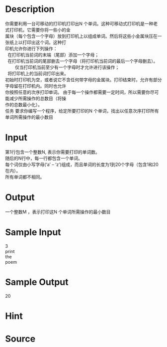 
# Description

<div class="content"><div>你需要利用一台可移动的打印机打印出N 个单词。这种可移动式打印机是一种老式打印机，它需要你将一些小的金</div>
<div>属块（每个包含一个字母）放到打印机上以组成单词。然后将这些小金属块压在一张纸上以打印出这个词。这种打</div>
<div>印机允许你进行下列操作： </div>
<div><span class="Apple-tab-span" style="white-space:pre">	</span>在打印机当前词的末端（尾部）添加一个字母； </div>
<div><span class="Apple-tab-span" style="white-space:pre">	</span>在打印机当前词的尾部删去一个字母（将打印机当前词的最后一个字母删去）。</div>
<div>        仅当打印机当前至少有一个字母时才允许进行该操作； </div>
<div><span class="Apple-tab-span" style="white-space:pre">	</span>将打印机上的当前词打印出来。 </div>
<div>初始时打印机为空，或者说它不含任何带字母的金属块。打印结束时，允许有部分字母留在打印机内。同时也允许</div>
<div>你按照任意的次序打印单词。 由于每一个操作都需要一定时间，所以需要你尽可能减少所需操作的总数目（将操</div>
<div>作的总数最小化）。 </div>
<div>任务 要求你编写一个程序，给定所要打印的N 个单词，找出以任意次序打印所有单词所需操作的最小数目</div></div>

# Input

<div class="content"><div>第1行包含一个整数N, 表示你需要打印的单词数。 <span class="Apple-tab-span" style="white-space:pre">	</span></div>
<div>随后的N行中，每一行都包含一个单词。</div>
<div>每个词仅由小写字母(‘a’ – ‘z’)组成，而且单词的长度为1到20个字母（包含1和20在内）。 </div>
<div>所有单词都不相同。</div></div>

# Output

<div class="content"><p>一个整数M ，表示打印这N 个单词所需操作的最小数目</p></div>

# Sample Input

<div class="content"><span class="sampledata">3<br/>
print<br/>
the<br/>
poem<br/>
</span></div>

# Sample Output

<div class="content"><span class="sampledata">20</span></div>

# Hint

<div class="content"><p></p></div>

# Source

<div class="content"><p><a href="problemset.php?search="></a></p></div>


